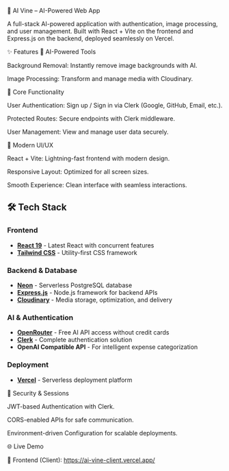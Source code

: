 🍇 AI Vine – AI-Powered Web App

A full-stack AI-powered application with authentication, image processing, and user management. Built with React + Vite on the frontend and Express.js on the backend, deployed seamlessly on Vercel.

✨ Features
🤖 AI-Powered Tools

Background Removal: Instantly remove image backgrounds with AI.

Image Processing: Transform and manage media with Cloudinary.

💼 Core Functionality

User Authentication: Sign up / Sign in via Clerk (Google, GitHub, Email, etc.).

Protected Routes: Secure endpoints with Clerk middleware.

User Management: View and manage user data securely.

🎨 Modern UI/UX

React + Vite: Lightning-fast frontend with modern design.

Responsive Layout: Optimized for all screen sizes.

Smooth Experience: Clean interface with seamless interactions.

## 🛠️ Tech Stack

### Frontend

- **[React 19](https://react.dev)** - Latest React with concurrent features
- **[Tailwind CSS](https://tailwindcss.com)** - Utility-first CSS framework

### Backend & Database

- **[Neon](https://get.neon.com/0pFcBSF)** - Serverless PostgreSQL database
- **[Express.js](https://expressjs.com)** - Node.js framework for backend APIs
- **[Cloudinary](https://cloudinary.com)** - Media storage, optimization, and delivery

### AI & Authentication

- **[OpenRouter](https://openrouter.ai)** - Free AI API access without credit cards
- **[Clerk](https://go.clerk.com/WSe7K8F)** - Complete authentication solution
- **OpenAI Compatible API** - For intelligent expense categorization

### Deployment

- **[Vercel](https://vercel.com)** - Serverless deployment platform


🔐 Security & Sessions

JWT-based Authentication with Clerk.

CORS-enabled APIs for safe communication.

Environment-driven Configuration for scalable deployments.

🌐 Live Demo

🔗 Frontend (Client): https://ai-vine-client.vercel.app/

